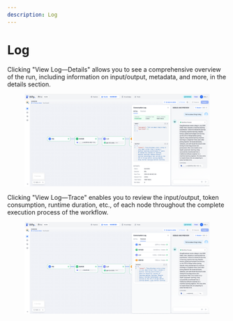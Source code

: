 ```yaml
---
description: Log
---
```


# Log

Clicking "View Log—Details" allows you to see a comprehensive overview of the run, including information on input/output, metadata, and more, in the details section.

<figure><img src="../../../.gitbook/assets/image (6).png" alt=""><figcaption></figcaption></figure>

Clicking "View Log—Trace" enables you to review the input/output, token consumption, runtime duration, etc., of each node throughout the complete execution process of the workflow.

<figure><img src="../../../.gitbook/assets/image (7).png" alt=""><figcaption></figcaption></figure>
